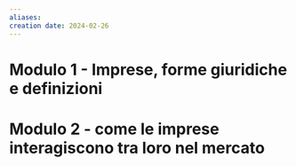 ```yaml
---
aliases: 
creation date: 2024-02-26
---
```


# Modulo 1 - Imprese, forme giuridiche e definizioni


# Modulo 2 - come le imprese interagiscono tra loro nel mercato